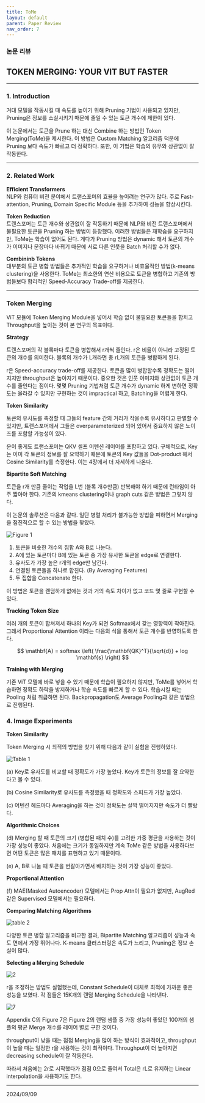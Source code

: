 ```yaml
---
title: ToMe
layout: default
parent: Paper Review
nav_order: 7
---
```


### 논문 리뷰  

## TOKEN MERGING: YOUR VIT BUT FASTER

---

### **1. Introduction**  
  
거대 모델을 작동시킬 때 속도를 높이기 위해 Pruning 기법이 사용되고 있지만, Pruning은 정보를 소실시키기 때문에 줄일 수 있는 토큰 개수에 제한이 있다.  

이 논문에서는 토큰을 Prune 하는 대신 Combine 하는 방법인 Token Merging(ToMe)을 제시한다. 이 방법은 Custom Matching 알고리즘 덕분에 Pruning 보다 속도가 빠르고 더 정확하다. 또한, 이 기법은 학습의 유무와 상관없이 잘 작동한다.  

---

### **2. Related Work**  
  
**Efficient Transformers**  
NLP와 컴퓨터 비전 분야에서 트랜스포머의 효율을 높이려는 연구가 많다. 주로 Fast-attention, Pruning, Domain Specific Module 등을 추가하여 성능을 향상시킨다.  

**Token Reduction**  
트랜스포머는 토큰 개수와 상관없이 잘 작동하기 때문에 NLP와 비전 트랜스포머에서 불필요한 토큰을 Pruning 하는 방법이 등장했다. 이러한 방법들은 재학습을 요구하지만, ToMe는 학습이 없어도 된다. 게다가 Pruning 방법은 dynamic 해서 토큰의 개수가 이미지나 문장마다 바뀌기 때문에 서로 다른 인풋을 Batch 처리할 수가 없다. 


**Combininb Tokens**  
대부분의 토큰 병합 방법들은 추가적인 학습을 요구하거나 비효율적인 방법(k-means clustering)을 사용한다. ToMe는 최소한의 연산 비용으로 토큰을 병합하고 기존의 방법들보다 합리적인 Speed-Accuracy Trade-off를 제공한다.  

---

### **Token Merging**  

ViT 모듈에 Token Merging Module을 넣어서 학습 없이 불필요한 토큰들을 합치고 Throughput을 높이는 것이 본 연구의 목표이다.  

**Strategy**  

트랜스포머의 각 블록마다 토큰을 병합해서 r개씩 줄인다. r은 비율이 아니라 고정된 토큰의 개수를 의미한다. 블록의 개수가 L개라면 총 rL개의 토큰을 병합하게 된다.  

r은 Speed-accuracy trade-off를 제공한다. 토큰을 많이 병합할수록 정확도는 떨어지지만 throughput은 높아지기 때문이다. 중요한 것은 인풋 이미지와 상관없이 토큰 개수를 줄인다는 점이다. 몇몇 Pruning 기법처럼 토큰 개수가 dynamic 하게 변하면 정확도는 올라갈 수 있지만 구현하는 것이 impractical 하고, Batching을 어렵게 한다.  
  

**Token Similarity**  

토큰의 유사도를 측정할 때 그들의 feature 간의 거리가 작을수록 유사하다고 판별할 수 있지만, 트랜스포머에서 그들은 overparameterized 되어 있어서 중요하지 않은 노이즈를 포함할 가능성이 있다.  

운이 좋게도 트랜스포머는 QKV 셀프 어텐션 레이어를 포함하고 있다. 구체적으로, Key는 이미 각 토큰의 정보를 잘 요약하기 때문에 토큰의 Key 값들을 Dot-product 해서 Cosine Similarity를 측정한다. 이는 4장에서 더 자세하게 나온다.  
  

**Bipartite Soft Matching**  

토큰을 r개 만큼 줄이는 작업을 L번 (블록 개수만큼) 반복해야 하기 때문에 런타임이 아주 짧아야 한다. 기존의 kmeans clustering이나 graph cuts 같은 방법은 그렇지 않다.  

이 논문의 솔루션은 다음과 같다. 일단 병렬 처리가 불가능한 방법을 피하면서 Merging을 점진적으로 할 수 있는 방법을 찾았다.  

![Figure 1](../images/ToMe/1.png)

1. 토큰을 비슷한 개수의 집합 A와 B로 나눈다.  
2. A에 있는 토큰마다 B에 있는 토큰 중 가장 유사한 토큰을 edge로 연결한다.  
3. 유사도가 가장 높은 r개의 edge만 남긴다. 
4. 연결된 토큰들을 하나로 합친다. (By Averaging Features)
5. 두 집합을 Concatenate 한다.  

이 방법은 토큰을 랜덤하게 없애는 것과 거의 속도 차이가 없고 코드 몇 줄로 구현할 수 있다.  
  

**Tracking Token Size**  

여러 개의 토큰이 합쳐져서 하나의 Key가 되면 Softmax에서 갖는 영향력이 작아진다. 그래서 Proportional Attention 이라는 다음의 식을 통해서 토큰 개수를 반영하도록 한다.  

$$
\mathbf{A} = softmax \left( \frac{\mathbf{QK}^T}{\sqrt{d}} + log \mathbf{s} \right)  
$$

**Training with Merging**  

기존 ViT 모델에 바로 넣을 수 있기 때문에 학습이 필요하지 않지만, ToMe를 넣어서 학습하면 정확도 하락을 방지하거나 학습 속도를 빠르게 할 수 있다. 학습시킬 때는 Pooling 처럼 취급하면 된다. Backpropagation도 Average Pooling과 같은 방법으로 진행된다.  


### **4. Image Experiments**  

**Token Similarity**  

Token Merging 시 최적의 방법을 찾기 위해 다음과 같이 실험을 진행하였다.  

![Table 1](../images/ToMe/table1.png)

(a) Key로 유사도를 비교할 때 정확도가 가장 높았다. Key가 토큰의 정보를 잘 요약한다고 볼 수 있다.  

(b) Cosine Similarity로 유사도를 측정했을 때 정확도와 스피드가 가장 높았다.  

(c) 어텐션 헤드마다 Averaging을 하는 것이 정확도는 살짝 떨어지지만 속도가 더 빨랐다.  
  

**Algorithmic Choices**  

(d) Merging 할 때 토큰의 크기 (병합된 패치 수)를 고려한 가중 평균을 사용하는 것이 가장 성능이 좋았다. 처음에는 크기가 동일하지만 계속 ToMe 같은 방법을 사용하다보면 어떤 토큰은 많은 패치를 표현하고 있기 때문이다. 

(e) A, B로 나눌 때 토큰을 번갈아가면서 배치하는 것이 가장 성능이 좋았다.  

**Proportional Attention**  

(f) MAE(Masked Autoencoder) 모델에서는 Prop Attn이 필요가 없지만, AugRed 같은 Supervised 모델에서는 필요하다.  
  

**Comparing Matching Algorithms**  

![table 2](../images/ToMe/table2.png)

다양한 토큰 병합 알고리즘을 비교한 결과, Bipartite Matching 알고리즘이 성능과 속도 면에서 가장 뛰어나다. K-means 클러스터링은 속도가 느리고, Pruning은 정보 손실이 많다.  

**Selecting a Merging Schedule**  

![2](../images/ToMe/2.png)

r을 조정하는 방법도 실험했는데, Constant Schedule이 대체로 최적에 가까운 좋은 성능을 보였다. 각 점들은 15K개의 랜덤 Merging Schedule을 나타낸다.  

![7](../images/ToMe/7.png)

Appendix C의 Figure 7은 Figure 2의 랜덤 샘플 중 가장 성능이 좋았던 100개의 샘플의 평균 Merge 개수를 레이어 별로 구한 것이다. 

throughput이 낮을 때는 점점 Merging을 많이 하는 방식이 효과적이고, throughput이 높을 때는 일정한 r을 사용하는 것이 최적이다. Throughput이 더 높아지면 decreasing schedule이 잘 작동한다. 

따라서 처음에는 2r로 시작했다가 점점 0으로 줄여서 Total은 rL로 유지하는 Linear interpolation을 사용하기도 한다.  

---

2024/09/09

